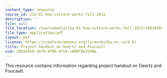 ```yaml
---
content_type: resource
course_id: 21a-01-how-culture-works-fall-2012
description: ''
file: null
file_location: /coursemedia/21a-01-how-culture-works-fall-2012/2961645836f99f98d7c8c080f8b3248e_MIT21A_01F12_Proj_Two_hand.pdf
file_type: application/pdf
layout: pdf
license: https://creativecommons.org/licenses/by-nc-sa/4.0/
title: Project handout on Geertz and Foucault
uid: 29616458-36f9-9f98-d7c8-c080f8b3248e
---
```

This resource contains information regarding project handout on Geertz and Foucault.